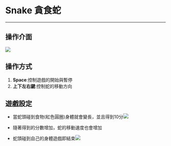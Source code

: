 # Snake 貪食蛇

---

## **操作介面**
![](https://i.imgur.com/MHr2god.png)
## **操作方式**
1. **Space**:控制遊戲的開始與暫停
2. **上下左右鍵**:控制蛇的移動方向
## **遊戲設定**
* 當蛇頭碰到食物(紅色圓圈)身體就會變長，並且得到10分![](https://i.imgur.com/yPpcmx7.png)
* 隨著得到的分數增加，蛇的移動速度也會增加

* 蛇頭碰到自己的身體遊戲即結束![](https://i.imgur.com/XpTBlqP.png)








